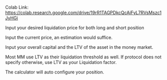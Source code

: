Colab Link: https://colab.research.google.com/drive/19rR1TAGPDkcQcAiFyL7RVsMszc1JyHGi

Input your desired liquidation price for both long and short position

Input the current price, an estimation would suffice.

Input your overall capital and the LTV of the asset in the money market.

Most MM use LTV as their liquidation threshold as well. If protocol does not specify otherwise, use LTV as your Liquidation factor.

The calculator will auto configure your position.
